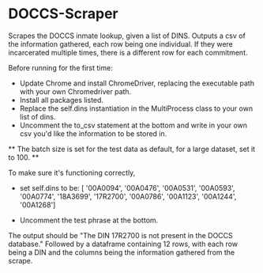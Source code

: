 # DOCCS-Scraper
Scrapes the DOCCS inmate lookup, given a list of DINS. Outputs a csv of the information gathered, each row being one 
individual. If they were incarcerated multiple times, there is a different row for each commitment. 

Before running for the first time:
 - Update Chrome and install ChromeDriver, replacing the executable path with your own Chromedriver path.
 - Install all packages listed.
 - Replace the self.dins instantiation in the MultiProcess class to your own list of dins.
 - Uncomment the to_csv statement at the bottom and write in your own csv you'd like the information to be stored in.

** The batch size is set for the test data as default, for a large dataset, set it to 100. ** 

To make sure it's functioning correctly, 
 - set self.dins to be:
[   '00A0094',
    '00A0476',
    '00A0531',
    '00A0593',
    '00A0774',
    '18A3699',
    '17R2700',
    '00A0786',
    '00A1123',
    '00A1244',
    '00A1268']

 - Uncomment the test phrase at the bottom. 

The output should be "The DIN 17R2700 is not present in the DOCCS database." 
Followed by a dataframe containing 12 rows, with each row being a DIN and the columns being the information gathered 
from the scrape. 
